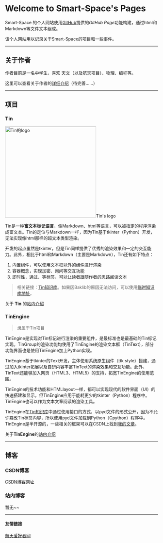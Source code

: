 # Welcome to Smart-Space's Pages

Smart-Space 的个人网站使用[GitHub](https://github.com/)提供的*GitHub Page*功能构建，通过html和Markdown等文件文本组成。

该个人网站用以记录关于Smart-Space的项目和一些事件。

- - -

## 关于作者
作者目前是一名中学生，喜欢 天文（以及航天项目）、物理、编程等。

这里可以查看关于作者的[详细介绍](https://smart-space.github.io/personal/index.html)（待完善……）

- - -

## 项目

### Tin
<img src="http://smart-space.github.io/img/TinLogo.png" width="300" height="300" alt="Tin的logo">Tin's logo

Tin是一种**富文本标记语言**，像Markdown、html等语言，可以被指定的程序渲染成富文本。Tin的定位与Markdown一样，因为Tin基于tkinter（Python）开发， 无法实现像html那样的超文本类型渲染。

开发的起点虽然是tkinter，但是Tin同样提供了优秀的渲染效果和一定的交互能力。此外，相比于html和Markdown（主要是Markdown），Tin还有如下特点：  

1. 内置组件，可以使用文本框以外的组件进行渲染
2. 容器概念，实现加密、询问等交互功能
3. 即时性，通过<stop>、<jit>等标签，可以让读者跟随作者的思路阅读文本

> 相关链接：[Tin知识库](http://tinhome.baklib.com/)。如果因Baklib的原因无法访问，可以使用[临时知识库地址](http://tinhome.baklib-free.com/)。

关于 **Tin** 的[站内介绍](https://smart-space.github.io/project/Tin/index.html)


### TinEngine
> 隶属于Tin项目

TinEngine是实现对Tin标记进行渲染的重要组件，是最标准也是最基础的Tin标记实现。TinGroup的渲染功能均使用了TinEngine的渲染文本框（TinText），部分功能界面也是使用TinEngine加上Python实现。

TinEngine基于tkinter的Text开发，主体使用系统原生组件（ttk style）搭建，通过加入tkinter拓展以及自研内容丰富TinText的渲染效果和交互功能。此外，TinText还能够加入网页（HTML3、HTML5）的支持，拓宽TinEngine的使用范围。

TinEngine的技术功能和HTMLlayout一样，都可以实现现代的软件界面（UI）的快速搭建和显示，但TinEngine应用于能耗更少的tkinter（Python）程序中。TinEngine也可以作为文本文章阅读的渲染工具。

TinEngine在[Tin知识库](http://tinhome.baklib.com/)中通过使用接口的方式，以pyd文件的形式公开，因为不允许篡改Tin标签内容，所以使用pyd文件加载到Python（Cpython）程序中。TinEngine是半开源的，一些相关的框架可以在CSDN上找到[我的文章](https://blog.csdn.net/tinga_kilin/category_10332845.html)。

关于**TinEngine**的[站内介绍](https://smart-space.github.io/project/TinEngine/index.html)
- - -

## 博客

### CSDN博客
[CSDN博客网址](https://blog.csdn.net/tinga_kilin/)

### 站内博客
暂无~~

- - -
#### 友情链接
[航天爱好者网](http://www.spaceflightfans.cn/)